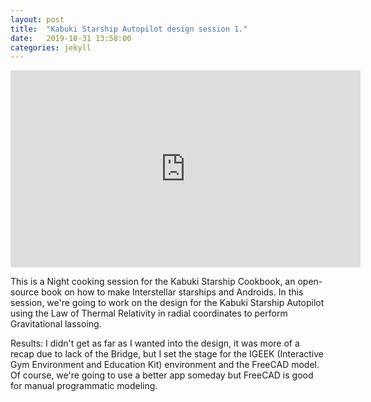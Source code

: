 ```yaml
---
layout: post
title:  "Kabuki Starship Autopilot design session 1."
date:   2019-10-31 13:58:00
categories: jekyll
---
```


<iframe width="560" height="315" src="https://www.youtube.com/embed/4qgib6drz_s" frameborder="0" allow="accelerometer; autoplay; encrypted-media; gyroscope; picture-in-picture" allowfullscreen></iframe>

This is a Night cooking session for the Kabuki Starship Cookbook, an open-source book on how to make Interstellar starships and Androids. In this session, we're going to work on the design for the Kabuki Starship Autopilot using the Law of Thermal Relativity in radial coordinates to perform Gravitational lassoing.

Results: I didn't get as far as I wanted into the design, it was more of a recap due to lack of the Bridge, but I set the stage for the IGEEK (Interactive Gym Environment and Education Kit) environment and the FreeCAD model. Of course, we're going to use a better app someday but FreeCAD is good for manual programmatic modeling.
